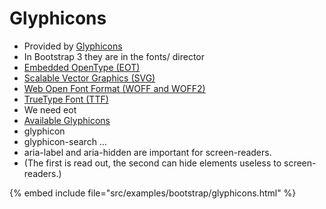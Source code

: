 # Glyphicons

* Provided by [Glyphicons](http://glyphicons.com/)
* In Bootstrap 3 they are in the fonts/ director
* [Embedded OpenType (EOT)](https://en.wikipedia.org/wiki/Embedded_OpenType)
* [Scalable Vector Graphics (SVG)](https://en.wikipedia.org/wiki/Scalable_Vector_Graphics)
* [Web Open Font Format (WOFF and WOFF2)](https://en.wikipedia.org/wiki/Web_Open_Font_Format)
* [TrueType Font (TTF)](https://en.wikipedia.org/wiki/TrueType)
* We need eot
* [Available Glyphicons](http://getbootstrap.com/components/#glyphicons)
* glyphicon
* glyphicon-search ...
* aria-label and aria-hidden are important for screen-readers.
* (The first is read out, the second can hide elements useless to screen-readers.)

{% embed include file="src/examples/bootstrap/glyphicons.html" %}


